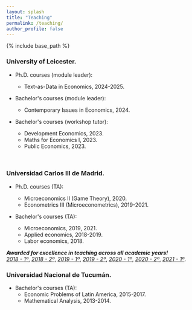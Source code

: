 ```yaml
---
layout: splash
title: "Teaching"
permalink: /teaching/
author_profile: false
---
```


{% include base_path %}

### University of Leicester.
   * Ph.D. courses (module leader):
     * Text-as-Data in Economics, 2024-2025.
       
  * Bachelor's courses (module leader):
     * Contemporary Issues in Economics, 2024.

   * Bachelor's courses (workshop tutor):
     * Development Economics, 2023. 
     * Maths for Economics I, 2023.
     * Public Economics, 2023.
   <br>

### Universidad Carlos III de Madrid.
   * Ph.D. courses (TA):
      * Microeconomics II (Game Theory), 2020.
      * Econometrics III (Microeconometrics), 2019-2021.

   * Bachelor's courses (TA):
      * Microeconomics, 2019, 2021.
      * Applied economics, 2018-2019.
      * Labor economics, 2018.
  
***Awarded for excellence in teaching across all academic years!***  <br>
  [*2018 - 1º*](https://agustinamartinezpozo.github.io/files/2018_1.pdf),
  [*2018 - 2º*](https://agustinamartinezpozo.github.io/files/2018_2.pdf),
  [*2019 - 1º*](https://agustinamartinezpozo.github.io/files/2019_1.pdf),
  [*2019 - 2º*](https://agustinamartinezpozo.github.io/files/2019_2.pdf), 
  [*2020 - 1º*](https://agustinamartinezpozo.github.io/files/2020_1.pdf),
  [*2020 - 2º*](https://agustinamartinezpozo.github.io/files/2020_2.pdf), 
  [*2021 - 1º*](https://agustinamartinezpozo.github.io/files/2021_1.pdf).
<br>

### Universidad Nacional de Tucumán.
 * Bachelor's courses (TA):
     * Economic Problems of Latin America, 2015-2017.
     * Mathematical Analysis, 2013-2014.


